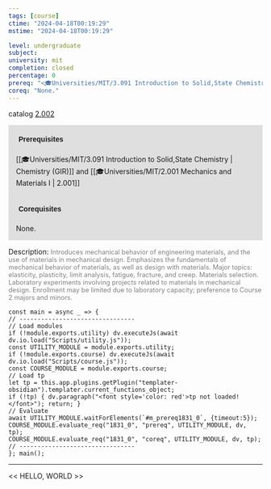 ```yaml
---
tags: [course]
ctime: "2024-04-18T00:19:29"
mstime: "2024-04-18T00:19:29"

level: undergraduate
subject: 
university: mit
completion: closed
percentage: 0
prereq: "<🎓Universities/MIT/3.091 Introduction to Solid,State Chemistry> and <🎓Universities/MIT/2.001 Mechanics and Materials I>"
coreq: "None."
---
```


catalog [2.002](http://student.mit.edu/catalog/m2a.html#2.002)

<span style="display: block; padding: 15px; background-color: rgb(100, 100, 100, 0.2);"><font id="m_prereq1831_0" style="display: block; font-family: Arial, sans-serif; font-weight: bold; padding: 5px">Prerequisites</font><br><span id="prereq1831_0">[[🎓Universities/MIT/3.091 Introduction to Solid,State Chemistry | Chemistry (GIR)]] and [[🎓Universities/MIT/2.001 Mechanics and Materials I | 2.001]]</span></span>
<span style="display: block; padding: 15px; background-color: rgb(100, 100, 100, 0.2);"><font id="m_coreq1831_0" style="display: block; font-family: Arial, sans-serif; font-weight: bold; padding: 5px">Corequisites</font><br><span id="coreq1831_0">None.</span></span>

<font style="">Description:</font>
<font style="color: grey; font-size: 0.8rem;">Introduces mechanical behavior of engineering materials, and the use of materials in mechanical design.  Emphasizes the fundamentals of mechanical behavior of materials, as well as design with materials.  Major topics: elasticity, plasticity, limit analysis, fatigue, fracture, and creep.  Materials selection.  Laboratory experiments involving projects related to materials in mechanical design. Enrollment may be limited due to laboratory capacity; preference to Course 2 majors and minors.</font>

```dataviewjs
const main = async _ => {
// --------------------------------
// Load modules
if (!module.exports.utility) dv.executeJs(await dv.io.load("Scripts/utility.js"));
const UTILITY_MODULE = module.exports.utility;
if (!module.exports.course) dv.executeJs(await dv.io.load("Scripts/course.js"));
const COURSE_MODULE = module.exports.course;
// Load tp
let tp = this.app.plugins.getPlugin("templater-obsidian").templater.current_functions_object;
if (!tp) { dv.paragraph("<font style='color: red'>tp not loaded!</font>"); return; }
// Evaluate
await UTILITY_MODULE.waitForElements(`#m_prereq1831_0`, {timeout:5});
COURSE_MODULE.evaluate_req("1831_0", "prereq", UTILITY_MODULE, dv, tp);
COURSE_MODULE.evaluate_req("1831_0", "coreq", UTILITY_MODULE, dv, tp);
// --------------------------------
}; main();
```

---

<< HELLO, WORLD >>
